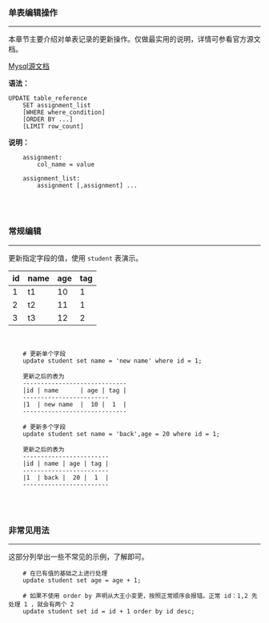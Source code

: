 ### 单表编辑操作

<hr>

本章节主要介绍对单表记录的更新操作。仅做最实用的说明，详情可参看官方源文档。

[Mysql源文档](https://dev.mysql.com/doc/refman/8.0/en/update.html)

**语法：**
```
UPDATE table_reference 
    SET assignment_list 
    [WHERE where_condition] 
    [ORDER BY ...] 
    [LIMIT row_count]
```

**说明：**
```
    assignment:
        col_name = value
    
    assignment_list:
        assignment [,assignment] ...
```

<br>
<br>

### 常规编辑

<hr>

更新指定字段的值，使用 `student` 表演示。

|id|name|age|tag|
-|-|-|-
1|t1|10|1|
2|t2|11|1|
3|t3|12|2|

<br>

```
    # 更新单个字段
    update student set name = 'new name' where id = 1;

    更新之后的表为
    -----------------------------
    |id | name      | age | tag |
    ------------------------
    |1  | new name  |  10 |  1  |
    -----------------------------

    # 更新多个字段
    update student set name = 'back',age = 20 where id = 1;

    更新之后的表为
    ------------------------
    |id | name | age | tag |
    ------------------------
    |1  | back |  20 |  1  |
    ------------------------
```

<br>
<br>

### 非常见用法

<hr>

这部分列举出一些不常见的示例，了解即可。

```
    # 在已有值的基础之上进行处理
    update student set age = age + 1;

    # 如果不使用 order by 声明从大王小变更，按照正常顺序会报错。正常 id：1,2 先处理 1 ，就会有两个 2
    update student set id = id + 1 order by id desc;
```

<br>
<br>